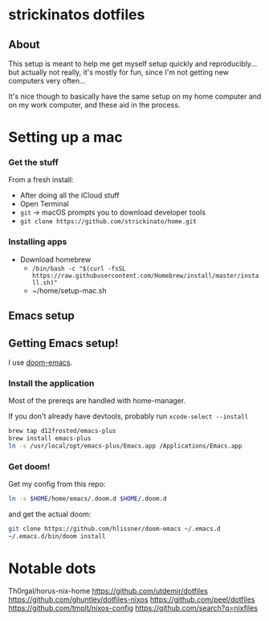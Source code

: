 # strickinatos dotfiles

## About

This setup is meant to help me get myself setup quickly and reproducibly... but actually not really, it's mostly for fun, since I'm not getting new computers very often...

It's nice though to basically have the same setup on my home computer and on my work computer, and these aid in the process.

# Setting up a mac

### Get the stuff
  From a fresh install:

  - After doing all the iCloud stuff
  - Open Terminal
  - `git` -> macOS prompts you to download developer tools
  - `git clone https://github.com/strickinato/home.git`

### Installing apps
  - Download homebrew
    - `/bin/bash -c "$(curl -fsSL https://raw.githubusercontent.com/Homebrew/install/master/install.sh)"`
    - ~/home/setup-mac.sh

## Emacs setup

## Getting Emacs setup!

I use [doom-emacs](https://github.com/hlissner/doom-emacs).

### Install the application

Most of the prereqs are handled with home-manager.

If you don't already have devtools, probably run `xcode-select --install`


```sh
brew tap d12frosted/emacs-plus
brew install emacs-plus
ln -s /usr/local/opt/emacs-plus/Emacs.app /Applications/Emacs.app
```

### Get doom!

Get my config from this repo:

```sh
ln -s $HOME/home/emacs/.doom.d $HOME/.doom.d

```

and get the actual doom:

``` sh
git clone https://github.com/hlissner/doom-emacs ~/.emacs.d
~/.emacs.d/bin/doom install
```


# Notable dots

Th0rgal/horus-nix-home
https://github.com/utdemir/dotfiles
https://github.com/ghuntley/dotfiles-nixos
https://github.com/peel/dotfiles
https://github.com/tmplt/nixos-config
https://github.com/search?q=nixfiles


